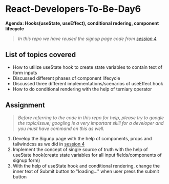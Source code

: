 # React-Developers-To-Be-Day6

**Agenda: Hooks(useState, useEffect), conditional redering, component lifecycle**
> *In this repo we have reused the signup page code from [session 4](https://github.com/FaizanMostafa/React-Developers-To-Be-Day4)*
## List of topics covered
* How to utilize useState hook to create state variables to contain text of form inputs
* Discussed different phases of component lifecycle
* Discussed three different implementations/scenarios of useEffect hook
* How to do conditional rendering with the help of terniary operator

## Assignment
> *Before referring to the code in this repo for help, please try to google the topic/issue; googling is a very important skill for a developer and you must have command on this as well.*
1. Develop the Sigunp page with the help of components, props and tailwindcss as we did in [session 4](https://github.com/FaizanMostafa/React-Developers-To-Be-Day4)
2. Implement the concept of single source of truth with the help of useState hook(create state variables for all input fields/components of signup form) 
3. With the help of useState hook and conditional rendering, change the inner text of Submit button to "loading..." when user press the submit button
